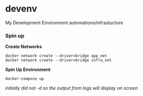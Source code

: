 # devenv
My Development Environment automations/infrastucture

### Spin up
**Create Networks**
~~~
docker network create --driver=bridge app_net
docker network create --driver=bridge infra_net
~~~
**Spin Up Environment**
~~~
docker-compose up
~~~

*initially did not -d so the output from logs will display on screen*


